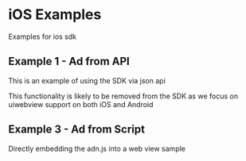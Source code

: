 # iOS Examples

Examples for ios sdk

## Example 1 - Ad from API

This is an example of using the SDK via json api

This functionality is likely to be removed from the SDK as we focus on uiwebview support on both iOS and Android

## Example 3 - Ad from Script

Directly embedding the adn.js into a web view sample
